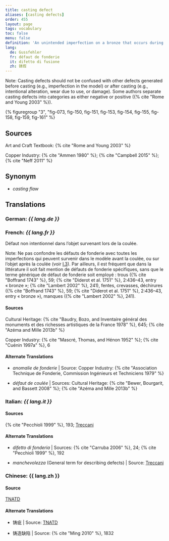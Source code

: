 ```yaml
---
title: casting defect
aliases: [casting defects]
order: 455
layout: page
tags: vocabulary
toc: false
menu: false
definition: 'An unintended imperfection on a bronze that occurs during casting and appears as a more or less subtle discontinuity in the desired form and is associated with either a lack or an excess of metal. See [I.3](#I.3).'
lang:
  de: Gussfehler
  fr: défaut de fonderie
  it: difetto di fusione
  zh: 铸瑕
---
```


<div class="backmatter">

Note: Casting defects should not be confused with other defects generated before casting (e.g., imperfection in the model) or after casting (e.g., intentional alteration, wear due to use, or damage). Some authors separate casting defects into categories as either negative or positive ({% cite "Rome and Young 2003" %}).

</div>

{% figuregroup "3", "fig-073, fig-150, fig-151, fig-153, fig-154, fig-155, fig-158, fig-159, fig-161" %}

## Sources

Art and Craft Textbook: {% cite "Rome and Young 2003" %}

Copper Industry: {% cite "Ammen 1980" %}; {% cite "Campbell 2015" %}; {% cite "Neff 2011" %}

## Synonym

- *casting flaw*

## Translations

<div class="accordion">

### **German**: *{{ lang.de }}*

### **French**: *{{ lang.fr }}*

Défaut non intentionnel dans l’objet survenant lors de la coulée.

<div class="backmatter">

Note: Ne pas confondre les défauts de fonderie avec toutes les imperfections qui peuvent survenir dans le modèle avant la coulée, ou sur l’objet après la coulée (voir [I.3](#I.3)). Par ailleurs, il est fréquent que dans la littérature il soit fait mention de défauts de fonderie spécifiques, sans que le terme générique de défaut de fonderie soit employé : trous ({% cite "Boffrand 1743" %}, 59; {% cite "Diderot et al. 1751" %}, 2:436–43, entry « bronze »; {% cite "Lambert 2002" %}, 241), fentes, crevasses, déchirures ({% cite "Boffrand 1743" %}, 59; {% cite "Diderot et al. 1751" %}, 2:436–43, entry « bronze »), manques ({% cite "Lambert 2002" %}, 241).

</div>

#### Sources

Cultural Heritage: {% cite "Baudry, Bozo, and Inventaire général des monuments et des richesses artistiques de la France 1978" %}, 645; {% cite "Azéma and Mille 2013b" %}

Copper Industry: {% cite "Mascré, Thomas, and Hénon 1952" %}; {% cite "Cuénin 1997a" %}, 6

#### Alternate Translations

- *anomalie de fonderie* | Source: Copper Industry: {% cite "Association Technique de Fonderie, Commission Ingénieurs et Techniciens 1979" %}

- *défaut de coulée* | Sources: Cultural Heritage: {% cite "Bewer, Bourgarit, and Bassett 2008" %}; {% cite "Azéma and Mille 2013b" %}

### **Italian**: *{{ lang.it }}*

#### Sources

{% cite "Pecchioli 1999" %}, 193; [Treccani](http://www.treccani.it/vocabolario/sbollitura/)

#### Alternate Translations

- *difetto di fonderia* | Sources: {% cite "Carruba 2006" %}, 24; {% cite "Pecchioli 1999" %}, 192

- *manchevolezza* (General term for describing defects) | Source: [Treccani](https://www.treccani.it/enciclopedia/fusione_%28Enciclopedia-Italiana%29/)

### **Chinese**: {{ lang.zh }}

#### Source

[TNATD](https://terms.naer.edu.tw/detail/1009176/?index=1)

#### Alternate Translations

- 铸疵 | Source: [TNATD](https://terms.naer.edu.tw/detail/628170/?index=2)

- 铸造缺陷 | Source: {% cite "Ming 2010" %}, 1832

</div>
